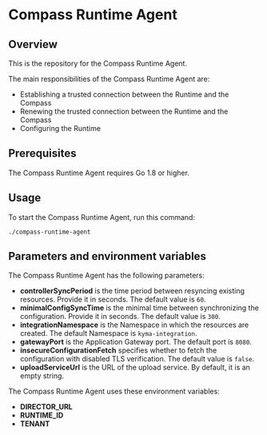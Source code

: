 # Compass Runtime Agent

## Overview

This is the repository for the Compass Runtime Agent.

The main responsibilities of the Compass Runtime Agent are:
- Establishing a trusted connection between the Runtime and the Compass
- Renewing the trusted connection between the Runtime and the Compass
- Configuring the Runtime


## Prerequisites

The Compass Runtime Agent requires Go 1.8 or higher.

## Usage

To start the Compass Runtime Agent, run this command:

```
./compass-runtime-agent
```

## Parameters and environment variables

The Compass Runtime Agent has the following parameters:
- **controllerSyncPeriod** is the time period between resyncing existing resources. Provide it in seconds. The default value is `60`.
- **minimalConfigSyncTime** is the minimal time between synchronizing the configuration. Provide it in seconds. The default value is `300`.
- **integrationNamespace** is the Namespace in which the resources are created. The default Namespace is `kyma-integration`.
- **gatewayPort** is the Application Gateway port. The default port is `8080`.
- **insecureConfigurationFetch** specifies whether to fetch the configuration with disabled TLS verification. The default value is `false`.
- **uploadServiceUrl** is the URL of the upload service. By default, it is an empty string.

The Compass Runtime Agent uses these environment variables:
- **DIRECTOR_URL**
- **RUNTIME_ID**
- **TENANT**

